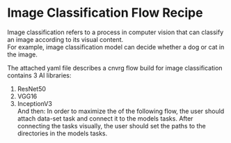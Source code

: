 # Image Classification Flow Recipe
Image classification refers to a process in computer vision that can classify an image according to its visual content.  
For example, image classification model can decide whether a dog or cat in the image.

The attached yaml file describes a cnvrg flow build for image classification contains 3 AI libraries:  
1) ResNet50  
2) VGG16  
3) InceptionV3  
And then: 
In order to maximize the of the following flow, the user should attach data-set task and connect it to the models tasks.
After connecting the tasks visually, the user should set the paths to the directories in the models tasks.  
